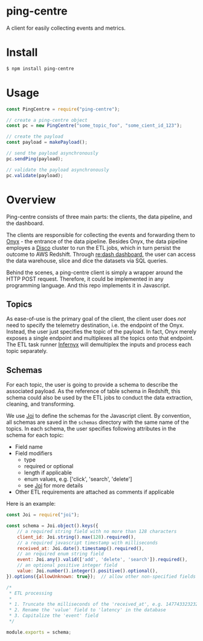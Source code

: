 # ping-centre

A client for easily collecting events and metrics.

# Install
```sh
$ npm install ping-centre
```

# Usage

```js
const PingCentre = require("ping-centre");

// create a ping-centre object
const pc = new PingCentre("some_topic_foo", "some_cient_id_123");

// create the payload
const payload = makePayload();

// send the payload asynchronously
pc.sendPing(payload);

// validate the payload asynchronously
pc.validate(payload);
```

# Overview

Ping-centre consists of three main parts: the clients, the data pipeline, and the dashboard.

The clients are responsible for collecting the events and forwarding
them to [Onyx][Onyx Homepage] - the entrance of the data pipeline. Besides Onyx, the
data pipeline employes a [Disco][Disco Homepage] cluster to run the ETL jobs, which
in turn persist the outcome to AWS Redshift. Through [re:dash dashboard][Re:dash Dashboard],
the user can access the data warehouse, slice and dice the datasets via SQL queries.

Behind the scenes, a ping-centre client is simply a wrapper around the HTTP POST request.
Therefore, it could be implemented in any programming language. And this repo implements
it in Javascript.

## Topics

As ease-of-use is the primary goal of the client, the client user does *not* need to
specify the telemetry destination, i.e. the endpoint of the Onyx. Instead, the user
just specifies the topic of the payload. In fact, Onyx merely exposes a single endpoint and
multiplexes all the topics onto that endpoint. The ETL task runner [Infernyx][Infernyx Homepage]
will demultiplex the inputs and process each topic separately.

## Schemas

For each topic, the user is going to provide a schema to describe the associated payload.
As the reference of table schema in Redshift, this schema could also be used by the
ETL jobs to conduct the data extraction, cleaning, and transforming.


We use [Joi][Joi Homepage] to define the schemas for the Javascript client. By convention, all
schemas are saved in the `schemas` directory with the same name of the topics. In each schema,
the user specifies following attributes in the schema for each topic:

* Field name
* Field modifiers
  - type
  - required or optional
  - length if applicable
  - enum values, e.g. ['click', 'search', 'delete']
  - see [Joi][Joi Homepage] for more details
* Other ETL requirements are attached as comments if applicable

Here is an example:

```js
const Joi = require("joi");

const schema = Joi.object().keys({
    // a required string field with no more than 128 characters
    client_id: Joi.string().max(128).required(),
    // a required javascript timestamp with milliseconds
    received_at: Joi.date().timestamp().required(),
    // an required enum string field
    event: Joi.any().valid(['add', 'delete', 'search']).required(),
    // an optional positive integer field
    value: Joi.number().integer().positive().optional(),
}).options({allowUnknown: true});  // allow other non-specified fields

/*
 * ETL processing
 *
 * 1. Truncate the milliseconds of the 'received_at', e.g. 147743323232 -> 147743323
 * 2. Rename the 'value' field to 'latency' in the database
 * 3. Capitalize the 'event' field
 */

module.exports = schema;
```

[Onyx Homepage]: https://github.com/mozilla/onyx
[Disco Homepage]: http://discoproject.org/
[Re:dash Dashboard]: https://sql.telemetry.mozilla.org/
[Infernyx Homepage]: https://github.com/tspurway/infernyx
[Joi Homepage]: https://github.com/hapijs/joi
